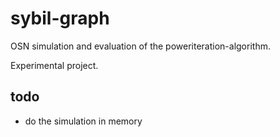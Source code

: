 # sybil-graph

OSN simulation and evaluation of the poweriteration-algorithm. 

Experimental project.

## todo
- do the simulation in memory

